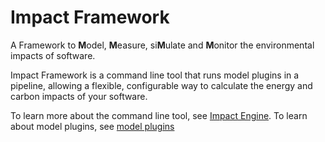 # Impact Framework

A Framework to **M**odel, **M**easure, si**M**ulate and **M**onitor the environmental impacts of software.

Impact Framework is a command line tool that runs model plugins in a pipeline, allowing a flexible, configurable way to calculate the energy and carbon impacts of your software. 

To learn more about the command line tool, see [Impact Engine](./impact-engine.md).
To learn about model plugins, see [model plugins](./model-plugin.md)